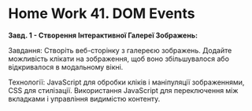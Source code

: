 # Home Work 41. DOM Events

**Завд. 1 - Створення Інтерактивної Галереї Зображень:**

Завдання: Створіть веб-сторінку з галереєю зображень. Додайте можливість клікати на зображення, щоб воно збільшувалося або відкривалося в модальному вікні.

Технології: JavaScript для обробки кліків і маніпуляції зображеннями, CSS для стилізації.
Використання JavaScript для переключення між вкладками і управління видимістю контенту.